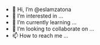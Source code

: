 - 👋 Hi, I’m @eslamzatona
- 👀 I’m interested in ...
- 🌱 I’m currently learning ...
- 💞️ I’m looking to collaborate on ...
- 📫 How to reach me ...

<!---
eslamzatona/eslamzatona is a ✨ special ✨ repository because its `README.md` (this file) appears on your GitHub profile.
You can click the Preview link to take a look at your changes.
--->
